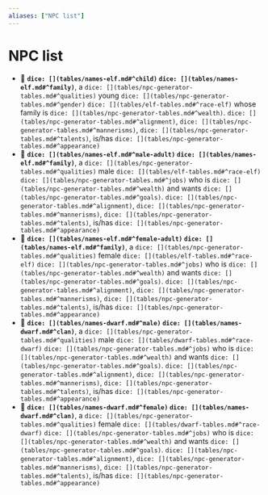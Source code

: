 ```yaml
---
aliases: ["NPC list"]
---
```

# NPC list

- 👤 **`dice: [](tables/names-elf.md#^child)` `dice: [](tables/names-elf.md#^family)`**, a `dice: [](tables/npc-generator-tables.md#^qualities)` young `dice: [](tables/npc-generator-tables.md#^gender)` `dice: [](tables/elf-tables.md#^race-elf)`  whose family is `dice: [](tables/npc-generator-tables.md#^wealth)`.  `dice: [](tables/npc-generator-tables.md#^alignment)`, `dice: [](tables/npc-generator-tables.md#^mannerisms)`, `dice: [](tables/npc-generator-tables.md#^talents)`, is/has `dice: [](tables/npc-generator-tables.md#^appearance)`
- 👤 **`dice: [](tables/names-elf.md#^male-adult)` `dice: [](tables/names-elf.md#^family)`**, a `dice: [](tables/npc-generator-tables.md#^qualities)` male `dice: [](tables/elf-tables.md#^race-elf)` `dice: [](tables/npc-generator-tables.md#^jobs)` who is `dice: [](tables/npc-generator-tables.md#^wealth)` and wants `dice: [](tables/npc-generator-tables.md#^goals)`. `dice: [](tables/npc-generator-tables.md#^alignment)`, `dice: [](tables/npc-generator-tables.md#^mannerisms)`, `dice: [](tables/npc-generator-tables.md#^talents)`, is/has `dice: [](tables/npc-generator-tables.md#^appearance)`
- 👤 **`dice: [](tables/names-elf.md#^female-adult)` `dice: [](tables/names-elf.md#^family)`**, a `dice: [](tables/npc-generator-tables.md#^qualities)` female `dice: [](tables/elf-tables.md#^race-elf)` `dice: [](tables/npc-generator-tables.md#^jobs)` who is `dice: [](tables/npc-generator-tables.md#^wealth)` and wants `dice: [](tables/npc-generator-tables.md#^goals)`.  `dice: [](tables/npc-generator-tables.md#^alignment)`, `dice: [](tables/npc-generator-tables.md#^mannerisms)`, `dice: [](tables/npc-generator-tables.md#^talents)`, is/has `dice: [](tables/npc-generator-tables.md#^appearance)`
- 👤 **`dice: [](tables/names-dwarf.md#^male)` `dice: [](tables/names-dwarf.md#^clan)`**, a `dice: [](tables/npc-generator-tables.md#^qualities)` male `dice: [](tables/dwarf-tables.md#^race-dwarf)` `dice: [](tables/npc-generator-tables.md#^jobs)`  who is `dice: [](tables/npc-generator-tables.md#^wealth)` and wants `dice: [](tables/npc-generator-tables.md#^goals)`.  `dice: [](tables/npc-generator-tables.md#^alignment)`, `dice: [](tables/npc-generator-tables.md#^mannerisms)`, `dice: [](tables/npc-generator-tables.md#^talents)`, is/has `dice: [](tables/npc-generator-tables.md#^appearance)`
- 👤 **`dice: [](tables/names-dwarf.md#^female)` `dice: [](tables/names-dwarf.md#^clan)`**, a `dice: [](tables/npc-generator-tables.md#^qualities)` female `dice: [](tables/dwarf-tables.md#^race-dwarf)` `dice: [](tables/npc-generator-tables.md#^jobs)`  who is `dice: [](tables/npc-generator-tables.md#^wealth)` and wants `dice: [](tables/npc-generator-tables.md#^goals)`. `dice: [](tables/npc-generator-tables.md#^alignment)`, `dice: [](tables/npc-generator-tables.md#^mannerisms)`, `dice: [](tables/npc-generator-tables.md#^talents)`, is/has `dice: [](tables/npc-generator-tables.md#^appearance)`
